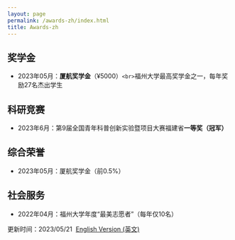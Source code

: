 ```yaml
---
layout: page
permalink: /awards-zh/index.html
title: Awards-zh
---
```

## 奖学金

- 2023年05月：**厦航奖学金**（¥5000）`<br>`福州大学最高奖学金之一，每年奖励27名杰出学生

## 科研竞赛

- 2023年6月：第9届全国青年科普创新实验暨项目大赛福建省**一等奖（冠军）**

## 综合荣誉

- 2023年05月：厦航奖学金（前0.5%）

## 社会服务

- 2022年04月：福州大学年度“最美志愿者”（每年仅10名）

更新时间：2023/05/21&nbsp;   [English Version (英文)](https://easel7.github.io/awards/)
